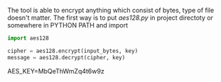 
The tool is able to encrypt anything which consist of bytes, type of file doesn't matter.
The first way is to put *aes128.py* in project directoty or somewhere in PYTHON PATH and import

```python
import aes128

cipher = aes128.encrypt(input_bytes, key)
message = aes128.decrypt(cipher, key)
```



AES_KEY=MbQeThWmZq4t6w9z
